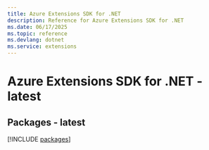 ```yaml
---
title: Azure Extensions SDK for .NET
description: Reference for Azure Extensions SDK for .NET
ms.date: 06/17/2025
ms.topic: reference
ms.devlang: dotnet
ms.service: extensions
---
```

# Azure Extensions SDK for .NET - latest
## Packages - latest
[!INCLUDE [packages](extensions-index.md)]